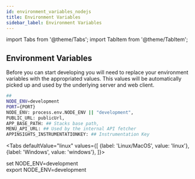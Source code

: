 ```yaml
---
id: environment_variables_nodejs
title: Environment Variables
sidebar_label: Environment Variables
---
```


import Tabs from '@theme/Tabs';
import TabItem from '@theme/TabItem';

## Environment Variables

Before you can start developing you will need to replace your environment variables with the appropriated values.
This values will be automatically picked up and used by the underlying server and web client.

```bash
##
NODE_ENV=development
PORT={PORT}
NODE_ENV: process.env.NODE_ENV || "development",
PUBLIC_URL: publicUrl,
APP_BASE_PATH: ## Stacks base path,
MENU_API_URL: ## Used by the internal API fetcher
APPINSIGHTS_INSTRUMENTATIONKEY: ## Instrumentation Key
```
<!-- markdownlint-disable MD033 -->

<Tabs
defaultValue="linux"
values={[
{label: 'Linux/MacOS', value: 'linux'},
{label: 'Windows', value: 'windows'},
]}>
<TabItem value="windows">

<div>
set NODE_ENV=development <br/>

</div>

  </TabItem>

  <TabItem value="linux">

<div>
export NODE_ENV=development <br/>
</div>

  </TabItem>

</Tabs>

<!-- markdownlint-enable MD033  -->
